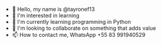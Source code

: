 - 👋 Hello, my name is @tayronef13
- 👀 I'm interested in learning
- 🌱 I'm currently learning programming in Python
- 💞️ I'm looking to collaborate on something that adds value
- 📫 How to contact me, WhatsApp +55 83 991940529

